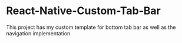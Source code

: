 # React-Native-Custom-Tab-Bar
This project has my custom template for bottom tab bar as well as the navigation implementation.
